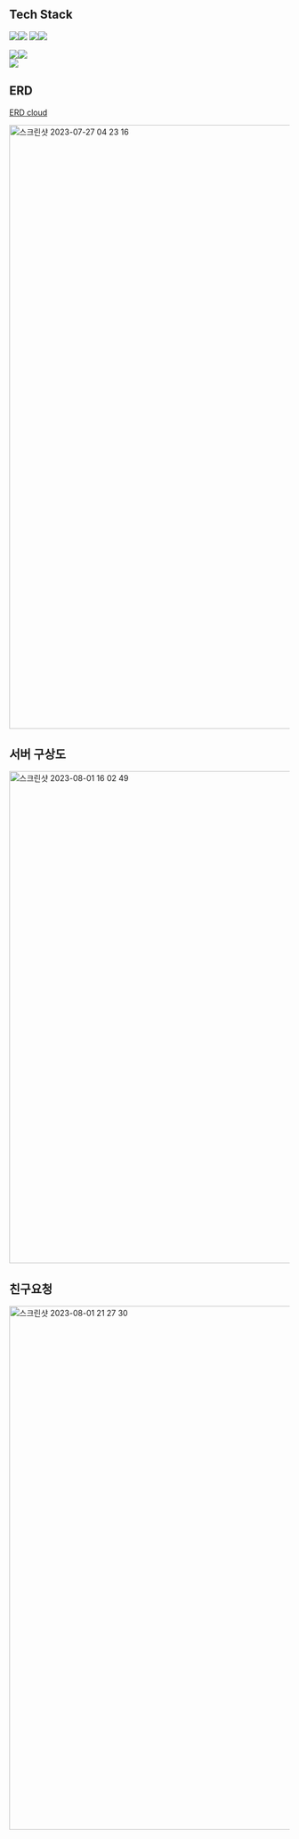 ## Tech Stack

<img src="https://img.shields.io/badge/Node.js-339933?style=for-the-badge&logo=Node.js&logoColor=white"><img src="https://img.shields.io/badge/NestJS-E0234E?style=for-the-badge&logo=NestJS&logoColor=white">
<img src="https://img.shields.io/badge/TypeORM-E0234E?style=for-the-badge&logo=TypeORM&logoColor=white"><img src="https://img.shields.io/badge/Socket.io-010101?style=for-the-badge&logo=Socket.io&logoColor=white">  

<img src="https://img.shields.io/badge/Redis-DC382D?style=for-the-badge&logo=Redis&logoColor=white"><img src="https://img.shields.io/badge/PostgreSQL-4169E1?style=for-the-badge&logo=PostgreSQL&logoColor=white">  
<img src="https://img.shields.io/badge/SonarQube-4E9BCD?style=for-the-badge&logo=SonarQube&logoColor=white">

## ERD

[ERD cloud](https://www.erdcloud.com/d/MRkJ6ehSYj4tu7nxd)

<img width="1085" alt="스크린샷 2023-07-27 04 23 16" src="https://github.com/42-pingpong/backend/assets/76278794/0a9512b1-0ad3-4c69-a992-9b7a2379ee3d">

<br>

## 서버 구상도
<img width="884" alt="스크린샷 2023-08-01 16 02 49" src="https://github.com/42-pingpong/backend/assets/76278794/066eb86c-3350-4635-be07-92f02c5fa8d6">

<br>

## 친구요청

<img width="941" alt="스크린샷 2023-08-01 21 27 30" src="https://github.com/42-pingpong/backend/assets/76278794/f1a69bd7-5025-444c-ae8a-5b20fac3af54">
